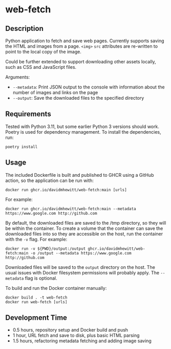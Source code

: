 # web-fetch

## Description

Python application to fetch and save web pages. Currently supports saving the HTML and images from a page. `<img>` `src` attributes are re-written to point to the local copy of the image.

Could be further extended to support downloading other assets locally, such as CSS and JavaScript files.

Arguments:
- `--metadata`: Print JSON output to the console with information about the number of images and links on the page
- `--output`: Save the downloaded files to the specified directory

## Requirements

Tested with Python 3.11, but some earlier Python 3 versions should work. Poetry is used for dependency management. To install the dependencies, run:

```
poetry install
```

## Usage 

The included Dockerfile is built and published to GHCR using a GitHub action, so the application can be run with:
```
docker run ghcr.io/davidmhewitt/web-fetch:main [urls]
```

For example:

```
docker run ghcr.io/davidmhewitt/web-fetch:main --metadata https://www.google.com http://github.com
```

By default, the downloaded files are saved to the /tmp directory, so they will be within the container. To create a volume that the container can save the downloaded files into so they are accessible on the host, run the container with the `-v` flag. For example:

```
docker run -v ${PWD}/output:/output ghcr.io/davidmhewitt/web-fetch:main -o /output --metadata https://www.google.com http://github.com
```

Downloaded files will be saved to the `output` directory on the host. The usual issues with Docker filesystem permissions will probably apply. The `--metadata` flag is optional.

To build and run the Docker container manually:

```
docker build . -t web-fetch
docker run web-fetch [urls]
```

## Development Time

- 0.5 hours, repository setup and Docker build and push
- 1 hour, URL fetch and save to disk, plus basic HTML parsing
- 1.5 hours, refactoring metadata fetching and adding image saving
